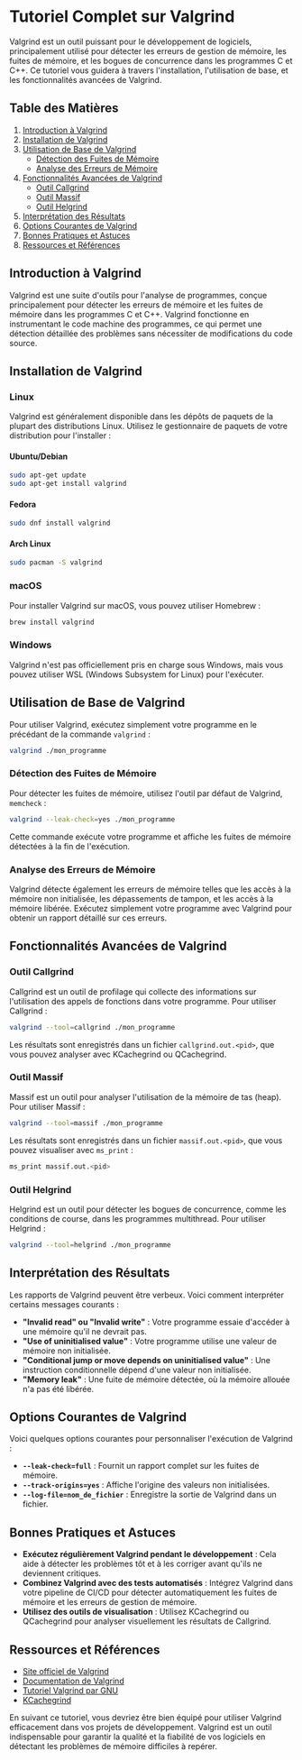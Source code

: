 # Tutoriel Complet sur Valgrind

Valgrind est un outil puissant pour le développement de logiciels, principalement utilisé pour détecter les erreurs de gestion de mémoire, les fuites de mémoire, et les bogues de concurrence dans les programmes C et C++. Ce tutoriel vous guidera à travers l'installation, l'utilisation de base, et les fonctionnalités avancées de Valgrind.

## Table des Matières

1. [Introduction à Valgrind](#introduction-à-valgrind)
2. [Installation de Valgrind](#installation-de-valgrind)
3. [Utilisation de Base de Valgrind](#utilisation-de-base-de-valgrind)
   - [Détection des Fuites de Mémoire](#détection-des-fuites-de-mémoire)
   - [Analyse des Erreurs de Mémoire](#analyse-des-erreurs-de-mémoire)
4. [Fonctionnalités Avancées de Valgrind](#fonctionnalités-avancées-de-valgrind)
   - [Outil Callgrind](#outil-callgrind)
   - [Outil Massif](#outil-massif)
   - [Outil Helgrind](#outil-helgrind)
5. [Interprétation des Résultats](#interprétation-des-résultats)
6. [Options Courantes de Valgrind](#options-courantes-de-valgrind)
7. [Bonnes Pratiques et Astuces](#bonnes-pratiques-et-astuces)
8. [Ressources et Références](#ressources-et-références)

## Introduction à Valgrind

Valgrind est une suite d'outils pour l'analyse de programmes, conçue principalement pour détecter les erreurs de mémoire et les fuites de mémoire dans les programmes C et C++. Valgrind fonctionne en instrumentant le code machine des programmes, ce qui permet une détection détaillée des problèmes sans nécessiter de modifications du code source.

## Installation de Valgrind

### Linux

Valgrind est généralement disponible dans les dépôts de paquets de la plupart des distributions Linux. Utilisez le gestionnaire de paquets de votre distribution pour l'installer :

#### Ubuntu/Debian

```bash
sudo apt-get update
sudo apt-get install valgrind
```

#### Fedora

```bash
sudo dnf install valgrind
```

#### Arch Linux

```bash
sudo pacman -S valgrind
```

### macOS

Pour installer Valgrind sur macOS, vous pouvez utiliser Homebrew :

```bash
brew install valgrind
```

### Windows

Valgrind n'est pas officiellement pris en charge sous Windows, mais vous pouvez utiliser WSL (Windows Subsystem for Linux) pour l'exécuter.

## Utilisation de Base de Valgrind

Pour utiliser Valgrind, exécutez simplement votre programme en le précédant de la commande `valgrind` :

```bash
valgrind ./mon_programme
```

### Détection des Fuites de Mémoire

Pour détecter les fuites de mémoire, utilisez l'outil par défaut de Valgrind, `memcheck` :

```bash
valgrind --leak-check=yes ./mon_programme
```

Cette commande exécute votre programme et affiche les fuites de mémoire détectées à la fin de l'exécution.

### Analyse des Erreurs de Mémoire

Valgrind détecte également les erreurs de mémoire telles que les accès à la mémoire non initialisée, les dépassements de tampon, et les accès à la mémoire libérée. Exécutez simplement votre programme avec Valgrind pour obtenir un rapport détaillé sur ces erreurs.

## Fonctionnalités Avancées de Valgrind

### Outil Callgrind

Callgrind est un outil de profilage qui collecte des informations sur l'utilisation des appels de fonctions dans votre programme. Pour utiliser Callgrind :

```bash
valgrind --tool=callgrind ./mon_programme
```

Les résultats sont enregistrés dans un fichier `callgrind.out.<pid>`, que vous pouvez analyser avec KCachegrind ou QCachegrind.

### Outil Massif

Massif est un outil pour analyser l'utilisation de la mémoire de tas (heap). Pour utiliser Massif :

```bash
valgrind --tool=massif ./mon_programme
```

Les résultats sont enregistrés dans un fichier `massif.out.<pid>`, que vous pouvez visualiser avec `ms_print` :

```bash
ms_print massif.out.<pid>
```

### Outil Helgrind

Helgrind est un outil pour détecter les bogues de concurrence, comme les conditions de course, dans les programmes multithread. Pour utiliser Helgrind :

```bash
valgrind --tool=helgrind ./mon_programme
```

## Interprétation des Résultats

Les rapports de Valgrind peuvent être verbeux. Voici comment interpréter certains messages courants :

- **"Invalid read" ou "Invalid write"** : Votre programme essaie d'accéder à une mémoire qu'il ne devrait pas.
- **"Use of uninitialised value"** : Votre programme utilise une valeur de mémoire non initialisée.
- **"Conditional jump or move depends on uninitialised value"** : Une instruction conditionnelle dépend d'une valeur non initialisée.
- **"Memory leak"** : Une fuite de mémoire détectée, où la mémoire allouée n'a pas été libérée.

## Options Courantes de Valgrind

Voici quelques options courantes pour personnaliser l'exécution de Valgrind :

- **`--leak-check=full`** : Fournit un rapport complet sur les fuites de mémoire.
- **`--track-origins=yes`** : Affiche l'origine des valeurs non initialisées.
- **`--log-file=nom_de_fichier`** : Enregistre la sortie de Valgrind dans un fichier.

## Bonnes Pratiques et Astuces

- **Exécutez régulièrement Valgrind pendant le développement** : Cela aide à détecter les problèmes tôt et à les corriger avant qu'ils ne deviennent critiques.
- **Combinez Valgrind avec des tests automatisés** : Intégrez Valgrind dans votre pipeline de CI/CD pour détecter automatiquement les fuites de mémoire et les erreurs de gestion de mémoire.
- **Utilisez des outils de visualisation** : Utilisez KCachegrind ou QCachegrind pour analyser visuellement les résultats de Callgrind.

## Ressources et Références

- [Site officiel de Valgrind](http://www.valgrind.org/)
- [Documentation de Valgrind](http://www.valgrind.org/docs/manual/manual.html)
- [Tutoriel Valgrind par GNU](https://www.gnu.org/software/libc/manual/html_node/Valgrind.html)
- [KCachegrind](https://kcachegrind.github.io/html/Home.html)

En suivant ce tutoriel, vous devriez être bien équipé pour utiliser Valgrind efficacement dans vos projets de développement. Valgrind est un outil indispensable pour garantir la qualité et la fiabilité de vos logiciels en détectant les problèmes de mémoire difficiles à repérer.